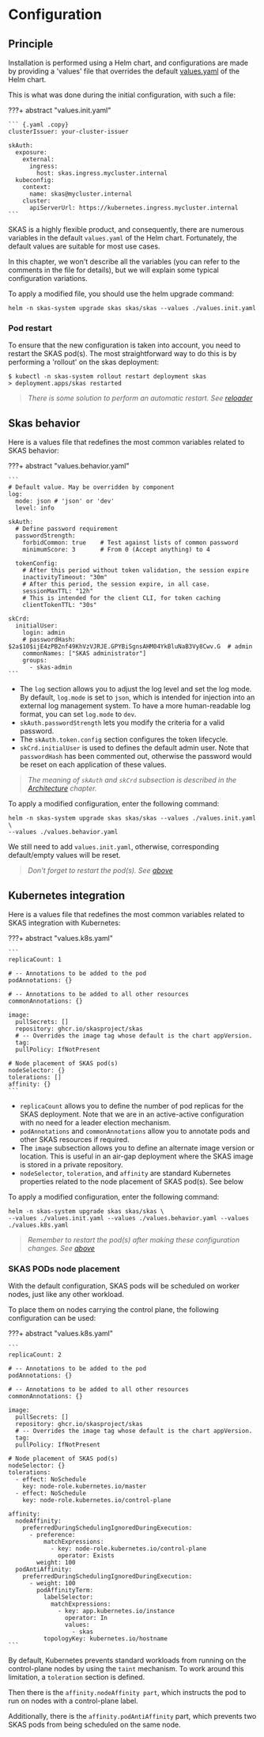
# Configuration

## Principle

Installation is performed using a Helm chart, and configurations are made by providing a 'values' file that overrides 
the default [values.yaml](https://github.com/skasproject/skas/blob/main/helm/skas/values.yaml) of the Helm chart. 

This is what was done during the initial configuration, with such a file:

???+ abstract "values.init.yaml"

    ``` {.yaml .copy}
    clusterIssuer: your-cluster-issuer
    
    skAuth:
      exposure:
        external:
          ingress:
            host: skas.ingress.mycluster.internal
      kubeconfig:
        context:
          name: skas@mycluster.internal
        cluster:
          apiServerUrl: https://kubernetes.ingress.mycluster.internal
    ```

SKAS is a highly flexible product, and consequently, there are numerous variables in the default `values.yaml` of the 
Helm chart. Fortunately, the default values are suitable for most use cases.

In this chapter, we won't describe all the variables (you can refer to the comments in the file for details), 
but we will explain some typical configuration variations. 

To apply a modified file, you should use the helm upgrade command:

```{.shell .copy}
helm -n skas-system upgrade skas skas/skas --values ./values.init.yaml
```

### Pod restart

To ensure that the new configuration is taken into account, you need to restart the SKAS pod(s). 
The most straightforward way to do this is by performing a 'rollout' on the skas deployment:

```shell
$ kubectl -n skas-system rollout restart deployment skas
> deployment.apps/skas restarted
```

> _There is some solution to perform an automatic restart. See [reloader](toolsandtricks.md/#reloader)_

## Skas behavior

Here is a values file that redefines the most common variables related to SKAS behavior:

???+ abstract "values.behavior.yaml"

    ```
    # Default value. May be overridden by component
    log: 
      mode: json # 'json' or 'dev'
      level: info
    
    skAuth:
      # Define password requirement
      passwordStrength:
        forbidCommon: true    # Test against lists of common password
        minimumScore: 3       # From 0 (Accept anything) to 4
    
      tokenConfig:
        # After this period without token validation, the session expire
        inactivityTimeout: "30m"
        # After this period, the session expire, in all case.
        sessionMaxTTL: "12h"
        # This is intended for the client CLI, for token caching
        clientTokenTTL: "30s"

    skCrd:
      initialUser:
        login: admin
        # passwordHash: $2a$10$ijE4zPB2nf49KhVzVJRJE.GPYBiSgnsAHM04YkBluNaB3Vy8Cwv.G  # admin
        commonNames: ["SKAS administrator"]
        groups:
          - skas-admin
    ```

- The `log` section allows you to adjust the log level and set the log mode. 
By default, `log.mode` is set to `json`, which is intended for injection into an external log management system. 
To have a more human-readable log format, you can set `log.mode` to `dev`.
- `skAuth.passwordStrength` lets you modify the criteria for a valid password.
- The `skAuth.token.config` section configures the token lifecycle.
- `skCrd.initialUser` is used to defines the default admin user. Note that `passwordHash` has been commented out, 
otherwise the password would be reset on each application of these values.

> _The meaning of `skAuth` and `skCrd` subsection is described in the [Architecture](architecture.md) chapter._

To apply a modified configuration, enter the following command:

```{.shell .copy}
helm -n skas-system upgrade skas skas/skas --values ./values.init.yaml \
--values ./values.behavior.yaml
```

We still need to add `values.init.yaml`, otherwise, corresponding default/empty values will be reset.

> _Don't forget to restart the pod(s). See [above](#pod-restart)_

## Kubernetes integration

Here is a values file that redefines the most common variables related to SKAS integration with Kubernetes:

???+ abstract "values.k8s.yaml"
    
    ```
    replicaCount: 1
    
    # -- Annotations to be added to the pod
    podAnnotations: {}
    
    # -- Annotations to be added to all other resources
    commonAnnotations: {}
    
    image:
      pullSecrets: []
      repository: ghcr.io/skasproject/skas
      # -- Overrides the image tag whose default is the chart appVersion.
      tag:
      pullPolicy: IfNotPresent
    
    # Node placement of SKAS pod(s) 
    nodeSelector: {}
    tolerations: []
    affinity: {}
    ```

- `replicaCount` allows you to define the number of pod replicas for the SKAS deployment.
Note that we are in an active-active configuration with no need for a leader election mechanism.
- `podAnnotations` and `commonAnnotations` allow you to annotate pods and other SKAS resources if required.
- The `image` subsection allows you to define an alternate image version or location. 
This is useful in an air-gap deployment where the SKAS image is stored in a private repository.
- `nodeSelector`, `toleration`, and `affinity` are standard Kubernetes properties related to the node placement of 
SKAS pod(s). See below


To apply a modified configuration, enter the following command:

```{.shell .copy}
helm -n skas-system upgrade skas skas/skas \
--values ./values.init.yaml --values ./values.behavior.yaml --values ./values.k8s.yaml
```

> _Remember to restart the pod(s) after making these configuration changes. See [above](#pod-restart)_

### SKAS PODs node placement

With the default configuration, SKAS pods will be scheduled on worker nodes, just like any other workload.

To place them on nodes carrying the control plane, the following configuration can be used:

???+ abstract "values.k8s.yaml"

    ```
    replicaCount: 2
    
    # -- Annotations to be added to the pod
    podAnnotations: {}
    
    # -- Annotations to be added to all other resources
    commonAnnotations: {}
    
    image:
      pullSecrets: []
      repository: ghcr.io/skasproject/skas
      # -- Overrides the image tag whose default is the chart appVersion.
      tag:
      pullPolicy: IfNotPresent
    
    # Node placement of SKAS pod(s) 
    nodeSelector: {}
    tolerations:
      - effect: NoSchedule
        key: node-role.kubernetes.io/master
      - effect: NoSchedule
        key: node-role.kubernetes.io/control-plane

    affinity:
      nodeAffinity:
        preferredDuringSchedulingIgnoredDuringExecution:
          - preference:
              matchExpressions:
                - key: node-role.kubernetes.io/control-plane
                  operator: Exists
            weight: 100
      podAntiAffinity:
        preferredDuringSchedulingIgnoredDuringExecution:
          - weight: 100
            podAffinityTerm:
              labelSelector:
                matchExpressions:
                  - key: app.kubernetes.io/instance
                    operator: In
                    values:
                      - skas
              topologyKey: kubernetes.io/hostname
    ```

By default, Kubernetes prevents standard workloads from running on the control-plane nodes by using the `taint` 
mechanism. To work around this limitation, a `toleration` section is defined.

Then there is the `affinity.nodeAffinity part`, which instructs the pod to run on nodes with a control-plane label.

Additionally, there is the `affinity.podAntiAffinity` part, which prevents two SKAS pods from being scheduled on 
the same node.

